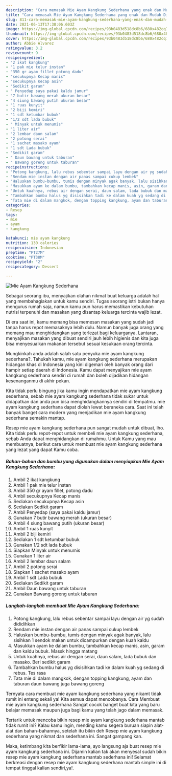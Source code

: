 ```yaml
---
description: "Cara memasak Mie Ayam Kangkung Sederhana yang enak dan Mudah Dibuat"
title: "Cara memasak Mie Ayam Kangkung Sederhana yang enak dan Mudah Dibuat"
slug: 811-cara-memasak-mie-ayam-kangkung-sederhana-yang-enak-dan-mudah-dibuat
date: 2021-06-13T17:38:06.603Z
image: https://img-global.cpcdn.com/recipes/93b0483d518dc8b6/680x482cq70/mie-ayam-kangkung-sederhana-foto-resep-utama.jpg
thumbnail: https://img-global.cpcdn.com/recipes/93b0483d518dc8b6/680x482cq70/mie-ayam-kangkung-sederhana-foto-resep-utama.jpg
cover: https://img-global.cpcdn.com/recipes/93b0483d518dc8b6/680x482cq70/mie-ayam-kangkung-sederhana-foto-resep-utama.jpg
author: Abbie Alvarez
ratingvalue: 3.2
reviewcount: 9
recipeingredient:
- "2 ikat kangkung"
- "1 pak mie telur instan"
- "350 gr ayam fillet potong dadu"
- "secukupnya Kecap manis"
- "secukupnya Kecap asin"
- "Sedikit garam"
- " Penyedap saya pakai kaldu jamur"
- "7 butir bawang merah ukuran besar"
- "4 siung bawang putih ukuran besar"
- "1 ruas kunyit"
- "2 biji kemiri"
- "1 sdt ketumbar bubuk"
- "1/2 sdt lada bubuk"
- " Minyak untuk menumis"
- "1 liter air"
- "2 lembar daun salam"
- "2 potong serai"
- "1 sachet masako ayam"
- "1 sdt Lada bubuk"
- "Sedikit garam"
- " Daun bawang untuk taburan"
- " Bawang goreng untuk taburan"
recipeinstructions:
- "Potong kangkung, lalu rebus sebentar sampai layu dengan air yg sudah dididihkan"
- "Rendam mie instan dengan air panas sampai cukup lembek"
- "Haluskan bumbu-bumbu, tumis dengan minyak agak banyak, lalu sisihkan 1 sendok makan untuk dicampurkan dengan kuah kaldu"
- "Masukkan ayam ke dalam bumbu, tambahkan kecap manis, asin, garam dan kaldu bubuk. Massk hingga matang"
- "Untuk kuahnya, rebus air dengan serai, daun salam, lada bubuk dan masako. Beri sedikit garam"
- "Tambahkan bumbu halus yg disisihkan tadi ke dalam kuah yg sedang di rebus. Tes rasa"
- "Tata mie di dalam mangkok, dengan topping kangkung, ayam dan taburan daun bawang juga bawang goreng"
categories:
- Resep
tags:
- mie
- ayam
- kangkung

katakunci: mie ayam kangkung 
nutrition: 130 calories
recipecuisine: Indonesian
preptime: "PT27M"
cooktime: "PT38M"
recipeyield: "2"
recipecategory: Dessert

---
```



![Mie Ayam Kangkung Sederhana](https://img-global.cpcdn.com/recipes/93b0483d518dc8b6/680x482cq70/mie-ayam-kangkung-sederhana-foto-resep-utama.jpg)

Sebagai seorang ibu, menyajikan olahan nikmat buat keluarga adalah hal yang membahagiakan untuk kamu sendiri. Tugas seorang istri bukan hanya mengurus rumah saja, namun kamu pun harus memastikan kebutuhan nutrisi terpenuhi dan masakan yang disantap keluarga tercinta wajib lezat.

Di era  saat ini, kamu memang bisa memesan masakan yang sudah jadi tanpa harus repot memasaknya lebih dulu. Namun banyak juga orang yang memang mau menghidangkan yang terlezat bagi keluarganya. Lantaran, menyajikan masakan yang dibuat sendiri jauh lebih higienis dan kita juga bisa menyesuaikan makanan tersebut sesuai kesukaan orang tercinta. 



Mungkinkah anda adalah salah satu penyuka mie ayam kangkung sederhana?. Tahukah kamu, mie ayam kangkung sederhana merupakan hidangan khas di Indonesia yang kini digemari oleh banyak orang dari hampir setiap daerah di Indonesia. Kamu dapat menyajikan mie ayam kangkung sederhana sendiri di rumah dan boleh dijadikan hidangan kesenanganmu di akhir pekan.

Kita tidak perlu bingung jika kamu ingin mendapatkan mie ayam kangkung sederhana, sebab mie ayam kangkung sederhana tidak sukar untuk didapatkan dan anda pun bisa menghidangkannya sendiri di tempatmu. mie ayam kangkung sederhana dapat diolah lewat beraneka cara. Saat ini telah banyak banget cara modern yang menjadikan mie ayam kangkung sederhana semakin mantap.

Resep mie ayam kangkung sederhana pun sangat mudah untuk dibuat, lho. Kita tidak perlu repot-repot untuk membeli mie ayam kangkung sederhana, sebab Anda dapat menghidangkan di rumahmu. Untuk Kamu yang mau membuatnya, berikut cara untuk membuat mie ayam kangkung sederhana yang lezat yang dapat Kamu coba.

<!--inarticleads1-->

##### Bahan-bahan dan bumbu yang digunakan dalam menyiapkan Mie Ayam Kangkung Sederhana:

1. Ambil 2 ikat kangkung
1. Ambil 1 pak mie telur instan
1. Ambil 350 gr ayam fillet, potong dadu
1. Ambil secukupnya Kecap manis
1. Sediakan secukupnya Kecap asin
1. Sediakan Sedikit garam
1. Ambil  Penyedap (saya pakai kaldu jamur)
1. Gunakan 7 butir bawang merah (ukuran besar)
1. Ambil 4 siung bawang putih (ukuran besar)
1. Ambil 1 ruas kunyit
1. Ambil 2 biji kemiri
1. Sediakan 1 sdt ketumbar bubuk
1. Gunakan 1/2 sdt lada bubuk
1. Siapkan  Minyak untuk menumis
1. Gunakan 1 liter air
1. Ambil 2 lembar daun salam
1. Ambil 2 potong serai
1. Siapkan 1 sachet masako ayam
1. Ambil 1 sdt Lada bubuk
1. Sediakan Sedikit garam
1. Ambil  Daun bawang untuk taburan
1. Gunakan  Bawang goreng untuk taburan




<!--inarticleads2-->

##### Langkah-langkah membuat Mie Ayam Kangkung Sederhana:

1. Potong kangkung, lalu rebus sebentar sampai layu dengan air yg sudah dididihkan
1. Rendam mie instan dengan air panas sampai cukup lembek
1. Haluskan bumbu-bumbu, tumis dengan minyak agak banyak, lalu sisihkan 1 sendok makan untuk dicampurkan dengan kuah kaldu
1. Masukkan ayam ke dalam bumbu, tambahkan kecap manis, asin, garam dan kaldu bubuk. Massk hingga matang
1. Untuk kuahnya, rebus air dengan serai, daun salam, lada bubuk dan masako. Beri sedikit garam
1. Tambahkan bumbu halus yg disisihkan tadi ke dalam kuah yg sedang di rebus. Tes rasa
1. Tata mie di dalam mangkok, dengan topping kangkung, ayam dan taburan daun bawang juga bawang goreng




Ternyata cara membuat mie ayam kangkung sederhana yang nikamt tidak rumit ini enteng sekali ya! Kita semua dapat mencobanya. Cara Membuat mie ayam kangkung sederhana Sangat cocok banget buat kita yang baru belajar memasak maupun juga bagi kamu yang telah jago dalam memasak.

Tertarik untuk mencoba bikin resep mie ayam kangkung sederhana mantab tidak rumit ini? Kalau kamu ingin, mending kamu segera buruan siapin alat-alat dan bahan-bahannya, setelah itu bikin deh Resep mie ayam kangkung sederhana yang nikmat dan sederhana ini. Sangat gampang kan. 

Maka, ketimbang kita berfikir lama-lama, ayo langsung aja buat resep mie ayam kangkung sederhana ini. Dijamin kalian tak akan menyesal sudah bikin resep mie ayam kangkung sederhana mantab sederhana ini! Selamat berkreasi dengan resep mie ayam kangkung sederhana mantab simple ini di tempat tinggal kalian sendiri,ya!.

